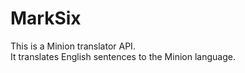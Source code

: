 # MarkSix
This is a Minion translator API. <br> It translates English sentences to the Minion language.
